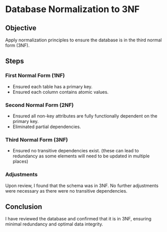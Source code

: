 # Database Normalization to 3NF

## Objective

Apply normalization principles to ensure the database is in the third normal form (3NF).

## Steps

### First Normal Form (1NF)

- Ensured each table has a primary key.
- Ensured each column contains atomic values.

### Second Normal Form (2NF)

- Ensured all non-key attributes are fully functionally dependent on the primary key.
- Eliminated partial dependencies.

### Third Normal Form (3NF)

- Ensured no transitive dependencies exist. (these can lead to redundancy as some elements will need to be updated in multiple places)

### Adjustments

Upon review, I found that the schema was in 3NF. No further adjustments were necessary as there were no transitive dependencies.

## Conclusion

I have reviewed the database and confirmed that it is in 3NF, ensuring minimal redundancy and optimal data integrity.
